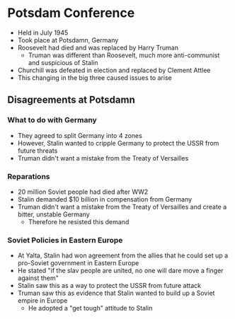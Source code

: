 # Potsdam Conference

- Held in July 1945
- Took place at Potsdamn, Germany
- Roosevelt had died and was replaced by Harry Truman
	- Truman was different than Roosevelt, much more anti-communist and suspicious of Stalin
- Churchill was defeated in election and replaced by Clement Attlee
- This changing in the big three caused issues to arise

## Disagreements at Potsdamn

### What to do with Germany

- They agreed to split Germany into 4 zones
- However, Stalin wanted to cripple Germany to protect the USSR from future threats
- Truman didn't want a mistake from the Treaty of Versailles

### Reparations

- 20 million Soviet people had died after WW2
- Stalin demanded $10 billion in compensation from Germany
- Truman didn't want a mistake from the Treaty of Versailles and create a bitter, unstable Germany
	- Therefore he resisted this demand

### Soviet Policies in Eastern Europe

- At Yalta, Stalin had won agreement from the allies that he could set up a pro-Soviet government in Eastern Europe
- He stated "if the slav people are united, no one will dare move a finger against them"
- Stalin saw this as a way to protect the USSR from future attack
- Truman saw this as evidence that Stalin wanted to build up a Soviet empire in Europe
	- He adopted a "get tough" attitude to Stalin
